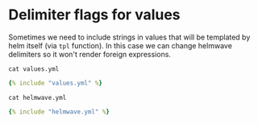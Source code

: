 # Delimiter flags for values

Sometimes we need to include strings in values that will be templated by helm itself (via `tpl` function). In this case we can change helmwave delimiters so it won't render foreign expressions.

`cat values.yml`

```yaml
{% include "values.yml" %}
```

`cat helmwave.yml`
```yaml
{% include "helmwave.yml" %}
```
